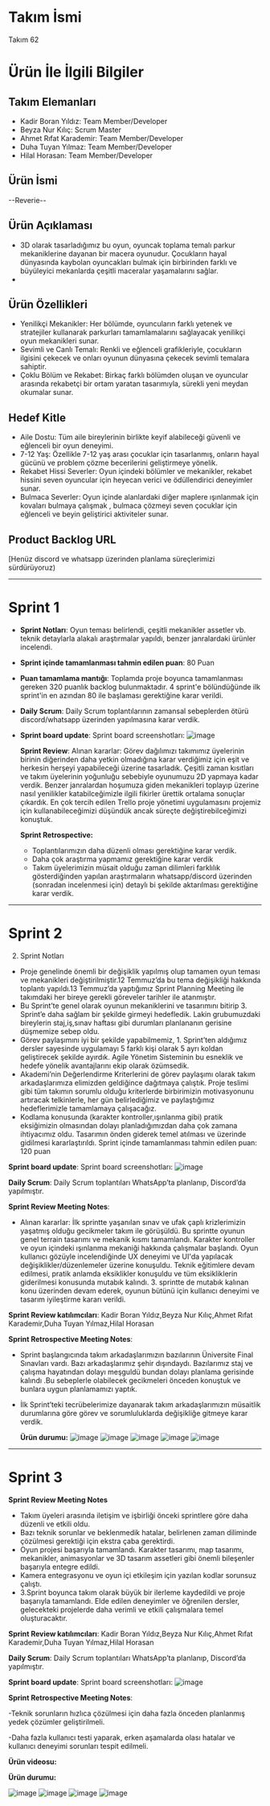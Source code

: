 # **Takım İsmi**

Takım 62

# Ürün İle İlgili Bilgiler

## Takım Elemanları

- Kadir Boran Yıldız: Team Member/Developer
- Beyza Nur Kılıç: Scrum Master
- Ahmet Rıfat Karademir: Team Member/Developer
- Duha Tuyan Yılmaz: Team Member/Developer
- Hilal Horasan: Team Member/Developer

## Ürün İsmi

--Reverie--

## Ürün Açıklaması
- 3D olarak tasarladığımız bu oyun, oyuncak toplama temalı parkur mekaniklerine dayanan bir macera oyunudur. Çocukların hayal dünyasında kaybolan oyuncakları bulmak için birbirinden farklı ve büyüleyici mekanlarda çeşitli maceralar yaşamalarını sağlar.
- 
## Ürün Özellikleri
- Yenilikçi Mekanikler: Her bölümde, oyuncuların farklı yetenek ve stratejiler kullanarak parkurları tamamlamalarını sağlayacak yenilikçi oyun mekanikleri sunar.
- Sevimli ve Canlı Temalı: Renkli ve eğlenceli grafikleriyle, çocukların ilgisini çekecek ve onları oyunun dünyasına çekecek sevimli temalara sahiptir.
- Çoklu Bölüm ve Rekabet: Birkaç farklı bölümden oluşan ve oyuncular arasında rekabetçi bir ortam yaratan tasarımıyla, sürekli yeni meydan okumalar sunar.

## Hedef Kitle
- Aile Dostu: Tüm aile bireylerinin birlikte keyif alabileceği güvenli ve eğlenceli bir oyun deneyimi.
- 7-12 Yaş: Özellikle 7-12 yaş arası çocuklar için tasarlanmış, onların hayal gücünü ve problem çözme becerilerini geliştirmeye yönelik.
- Rekabet Hissi Severler: Oyun içindeki bölümler ve mekanikler, rekabet hissini seven oyuncular için heyecan verici ve ödüllendirici deneyimler sunar.
- Bulmaca Severler: Oyun içinde alanlardaki diğer maplere ışınlanmak için kovaları bulmaya çalışmak , bulmaca çözmeyi seven çocuklar için eğlenceli ve beyin geliştirici aktiviteler sunar.

## Product Backlog URL

[Henüz discord ve whatsapp üzerinden planlama süreçlerimizi sürdürüyoruz)

---

# Sprint 1

- **Sprint Notları**: Oyun teması belirlendi, çeşitli mekanikler assetler vb. teknik detaylarla alakalı araştırmalar yapıldı, benzer janralardaki ürünler incelendi.
- **Sprint içinde tamamlanması tahmin edilen puan**: 80 Puan
- **Puan tamamlama mantığı**: Toplamda proje boyunca tamamlanması gereken 320 puanlık backlog bulunmaktadır. 4 sprint'e bölündüğünde ilk sprint'in en azından 80 ile başlaması gerektiğine karar verildi.
- **Daily Scrum**: Daily Scrum toplantılarının zamansal sebeplerden ötürü discord/whatsapp üzerinden yapılmasına karar verdik.
- **Sprint board update**: Sprint board screenshotları:
  ![image](https://github.com/l4NGEL/googleAkademiBootcamp/assets/91789133/ba6bf0ac-c5b8-46e2-9638-4425ac836596)

  **Sprint Review**: 
Alınan kararlar: Görev dağılımızı takımımız üyelerinin birinin diğerinden daha yetkin olmadığına karar verdiğimiz için eşit ve herkesin herşeyi yapabileceği üzerine tasarladık. Çeşitli zaman kısıtları ve takım üyelerinin yoğunluğu sebebiyle oyunumuzu 2D yapmaya kadar verdik. Benzer janralardan hoşumuza giden mekanikleri toplayıp üzerine nasıl yenilikler katabilceğimizle ilgili fikirler ürettik ortalama sonuçlar çıkardık. En çok tercih edilen Trello proje yönetimi uygulamasını projemiz için kullanabileceğimizi düşündük ancak süreçte değiştirebilceğimizi konuştuk.

  **Sprint Retrospective:**
  - Toplantılarımızın daha düzenli olması gerektiğine karar verdik.
  - Daha çok araştırma yapmamız gerektiğine karar verdik
  - Takım üyelerimizin müsait olduğu zaman dilimleri farklılık gösterdiğinden yapılan araştırmaların whatsapp/discord üzerinden (sonradan incelenmesi için) detaylı bi şekilde aktarılması gerektiğine karar verdik.



---

# Sprint 2
2. Sprint Notları
- Proje genelinde önemli bir değişiklik yapılmış olup tamamen oyun teması ve mekanikleri değiştirilmiştir.12 Temmuz’da bu tema değişikliği hakkında toplantı yapıldı.13 Temmuz’da yaptığımız Sprint Planning Meeting ile takımdaki her bireye gerekli göreveler tarihler ile atanmıştır.
- Bu Sprint’te genel olarak oyunun mekaniklerini ve tasarımını bitirip 3. Sprint’e daha sağlam bir şekilde girmeyi hedefledik. Lakin grubumuzdaki bireylerin staj,iş,sınav haftası gibi durumları planlananın gerisine düşmemize sebep oldu.
- Görev paylaşımını iyi bir şekilde yapabilmemiz, 1. Sprint’ten aldığımız dersler sayesinde uygulamayı 5 farklı kişi olarak 5 ayrı koldan geliştirecek şekilde ayırdık. Agile Yönetim Sisteminin bu esneklik ve hedefe yönelik avantajlarını ekip olarak özümsedik.
- Akademi’nin Değerlendirme Kriterlerini de görev paylaşımı olarak takım arkadaşlarımıza elimizden geldiğince dağıtmaya çalıştık. Proje teslimi gibi tüm takımın sorumlu olduğu kriterlerde birbirimizin motivasyonunu artıracak telkinlerle, her gün belirlediğimiz ve paylaştığımız hedeflerimizle tamamlamaya çalışacağız.
- Kodlama konusunda (karakter kontroller,ışınlanma gibi) pratik eksiğimizin olmasından dolayı planladığımızdan daha çok zamana ihtiyacımız oldu. Tasarımın önden giderek temel atılması ve üzerinde gidilmesi kararlaştırıldı.
Sprint içinde tamamlanması tahmin edilen puan: 120 puan
 
 **Sprint board update**: Sprint board screenshotları:
 ![image](https://github.com/user-attachments/assets/f22d9c5f-e295-499a-a221-235e7ba32352)

 **Daily Scrum**: Daily Scrum toplantıları WhatsApp’ta planlanıp, Discord’da yapılmıştır.

 **Sprint Review Meeting Notes**:
- Alınan kararlar: İlk sprintte yaşanılan sınav ve ufak çaplı krizlerimizin yaşatmış olduğu gecikmeler takım ile görüşüldü. Bu sprintte oyunun genel terrain tasarımı ve mekanik kısmı tamamlandı. Karakter kontroller ve oyun içindeki ışınlanma mekaniği hakkında çalışmalar başlandı. Oyun kullanıcı gözüyle incelendiğinde UX deneyimi ve UI'da yapılacak değişiklikler/düzenlemeler üzerine konuşuldu. Teknik eğitimlere devam edilmesi, pratik anlamda eksiklikler konuşuldu ve tüm eksikliklerin giderilmesi konusunda mutabık kalındı. 3. sprintte de mutabık kalınan konu üzerinden devam ederek, oyunun bütünü için kullanıcı deneyimi ve tasarım iyileştirme kararı verildi.

 **Sprint Review katılımcıları**: Kadir Boran Yıldız,Beyza Nur Kılıç,Ahmet Rıfat Karademir,Duha Tuyan Yılmaz,Hilal Horasan

 **Sprint Retrospective Meeting Notes**:
- Sprint başlangıcında takım arkadaşlarımızın bazılarının Üniversite Final Sınavları vardı. Bazı arkadaşlarımız şehir dışındaydı. Bazılarımız staj ve çalışma hayatından dolayı meşguldü bundan dolayı planlama gerisinde kalındı .Bu sebeplerle olabilecek gecikmeleri önceden konuştuk ve bunlara uygun planlamamızı yaptık.
- İlk Sprint’teki tecrübelerimize dayanarak takım arkadaşlarımızın müsaitlik durumlarına göre görev ve sorumluluklarda değişikliğe gitmeye karar verdik.

  **Ürün durumu:**
  ![image](https://github.com/user-attachments/assets/3633196a-343b-441a-b5d8-ade834cc6587)
  ![image](https://github.com/user-attachments/assets/cb147f80-82ed-4b98-958d-33798585acc6)
  ![image](https://github.com/user-attachments/assets/5bef92c2-ec2d-4113-81ec-3c08744774fc)
  ![image](https://github.com/user-attachments/assets/4bb5229e-3d58-4748-8465-53f6d8b9e7b6)
  ![image](https://github.com/user-attachments/assets/58d1e98f-c2b6-49ea-95a5-2a74a6800a67)






---

# Sprint 3

**Sprint Review Meeting Notes**

- Takım üyeleri arasında iletişim ve işbirliği önceki sprintlere göre daha düzenli ve etkili oldu.
- Bazı teknik sorunlar ve beklenmedik hatalar, belirlenen zaman diliminde çözülmesi gerektiği için ekstra çaba gerektirdi.
- Oyun projesi başarıyla tamamlandı. Karakter tasarımı, map tasarımı, mekanikler, animasyonlar ve 3D tasarım assetleri gibi önemli bileşenler başarıyla entegre edildi.
- Kamera entegrasyonu ve oyun içi etkileşim için yazılan kodlar sorunsuz çalıştı.
- 3.Sprint boyunca takım olarak büyük bir ilerleme kaydedildi ve proje başarıyla tamamlandı. Elde edilen deneyimler ve öğrenilen dersler, gelecekteki projelerde daha verimli ve etkili çalışmalara temel oluşturacaktır.
     
**Sprint Review katılımcıları**: Kadir Boran Yıldız,Beyza Nur Kılıç,Ahmet Rıfat Karademir,Duha Tuyan Yılmaz,Hilal Horasan
  
**Daily Scrum**: Daily Scrum toplantıları WhatsApp’ta planlanıp, Discord’da yapılmıştır.

**Sprint board update**: Sprint board screenshotları:
  ![image](https://github.com/user-attachments/assets/7955d3d8-6ba6-4573-acf2-8aa6477d9fd0)

 **Sprint Retrospective Meeting Notes**:
 
 -Teknik sorunların hızlıca çözülmesi için daha fazla önceden planlanmış yedek çözümler geliştirilmeli.
 
 -Daha fazla kullanıcı testi yaparak, erken aşamalarda olası hatalar ve kullanıcı deneyimi sorunları tespit edilmeli.
 
 **Ürün videosu:**


 **Ürün durumu:**
 
 ![image](https://github.com/user-attachments/assets/e451f592-c73f-4fbf-a2bf-877e13215c2e)
 ![image](https://github.com/user-attachments/assets/030beae8-ef5f-41bd-a807-623b1a4a8531)
 ![image](https://github.com/user-attachments/assets/c12f6370-4d44-4423-a432-0c77df78c8a1)
 ![image](https://github.com/user-attachments/assets/2e77b1de-1308-4456-b159-90727490cfd9)



 
